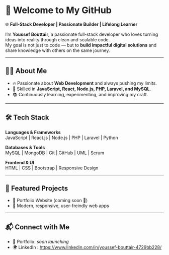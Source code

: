 
# 👋 Welcome to My GitHub  

🌐 **Full-Stack Developer | Passionate Builder | Lifelong Learner**  

I’m **Youssef Bouttair**, a passionate full-stack developer who loves turning ideas into reality through clean and scalable code.  
My goal is not just to code — but to **build impactful digital solutions** and share knowledge with others on the same journey.  

---

## 🧑‍💻 About Me
- 🔥 Passionate about **Web Development** and always pushing my limits.  
- 🚀 Skilled in **JavaScript, React, Node.js, PHP, Laravel, and MySQL**.  
- 📚 Continuously learning, experimenting, and improving my craft.    

---

## 🛠 Tech Stack
**Languages & Frameworks**  
JavaScript | React.js | Node.js | PHP | Laravel | Python  

**Databases & Tools**  
MySQL | MongoDB | Git | GitHub | UML | Scrum  

**Frontend & UI**  
HTML | CSS | Bootstrap | Responsive Design  

---

## 🌟 Featured Projects
- 🔗 Portfolio Website (coming soon 🚀) 
- 🎨 Modern, responsive, user-freindly web apps  

---

## 📬 Connect with Me
- 💼 Portfolio: *soon launching*  
- 🌍 LinkedIn :  https://www.linkedin.com/in/youssef-bouttair-4729bb228/

